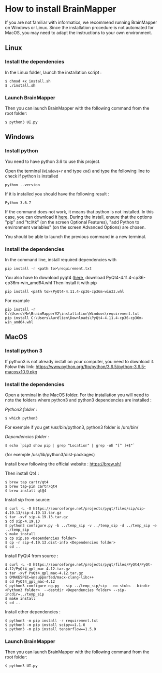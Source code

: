# How to install BrainMapper
If you are not familiar with informatics, we recommend running BrainMapper on Windows or Linux. Since the installation procedure is not automated for MacOS, you may need to adapt the instructions to your own environment.

## Linux
### Install the dependencies
In the Linux folder, launch the installation script :
```shell
$ chmod +x install.sh
$ ./install.sh
```

### Launch BrainMapper
Then you can launch BrainMapper with the following command from the root folder:

```shell
$ python3 UI.py
```

## Windows

### Install python

You need to have python 3.6 to use this project.

Open the terminal (`Windows+r` and type `cmd`) and type the following line to
check if python is installed

```
python --version
``` 

If it is installed you should have the following result :

```
Python 3.6.7
```

If the command does not work, it means that python is not installed.
In this case, you can download it [here](https://www.python.org/downloads/release/python-367/).
During the install, ensure that the options "pip" and "tcl/tk" (on the screen Optional Features),
"add Python to environment variables" (on the screen Advanced Options) are chosen.

You should be able to launch the previous command in a new terminal.

### Install the dependencies

In the command line, install required dependencies with
```
pip install -r <path to>\requirement.txt
```

You also have to download pyqt4 ([here](https://www.lfd.uci.edu/~gohlke/pythonlibs/#pyqt4), download PyQt4-4.11.4-cp36-cp36m-win_amd64.whl
Then install it with pip

```
pip install <path to>\PyQt4‑4.11.4‑cp36‑cp36m‑win32.whl
```

For example 
```
pip install -r C:\Users\Me\BrainMapperV2\installation\Windows\requirement.txt
pip install C:\Users\Aurélien\Downloads\PyQt4-4.11.4-cp36-cp36m-win_amd64.whl
```

## MacOS
### Install python 3
If python3 is not already install on your computer, you need to download it. Folow this link:
https://www.python.org/ftp/python/3.6.5/python-3.6.5-macosx10.9.pkg

### Install the dependencies
Open a terminal in the MacOS folder.
For the installation you will need to note the folders where python3 and python3 dependencies are installed :

_Python3 folder_ :
```shell
$ which python3
```
For exemple if you get /usr/bin/python3, python3 folder is /urs/bin/

_Dependencies folder :_
```shell
$ echo `pip3 show pip | grep "Location" | grep -oE "[^ ]+$"`
```
(for exemple /usr/lib/python3/dist-packages)

Install brew following the official website : https://brew.sh/

Then install Qt4 :

```shell
$ brew tap cartr/qt4
$ brew tap-pin cartr/qt4
$ brew install qt@4
```
Install sip from source:

```shell
$ curl -L -O https://sourceforge.net/projects/pyqt/files/sip/sip-4.19.13/sip-4.19.13.tar.gz
$ tar -xvf sip-4.19.13.tar.gz
$ cd sip-4.19.13
$ python3 configure.py -b ../temp_sip -v ../temp_sip -d ../temp_sip -e ../temp_sip
$ make install
$ cp sip.so <Dependencies folder>
$ cp -r sip-4.19.13.dist-info <Dependencies folder>
$ cd ..
```

Install PyQt4 from source :

```shell
$ curl -L -O https://sourceforge.net/projects/pyqt/files/PyQt4/PyQt-4.12/PyQt4_gpl_mac-4.12.tar.gz
$ tar -xvf PyQt4_gpl_mac-4.12.tar.gz
$ QMAKESPEC=unsupported/macx-clang-libc++
$ cd PyQt4_gpl_mac-4.12
$ python3 configure-ng.py --sip ../temp_sip/sip --no-stubs --bindir <Python3 folder>  --destdir <Dependencies folder> --sip-incdir=../temp_sip
$ make install
$ cd ..
```
Install other dependencies :

```shell
$ python3 -m pip install -r requirement.txt
$ python3 -m pip install scipy==1.1.0
$ python3 -m pip install tensorflow==1.5.0
```


### Launch BrainMapper
Then you can launch BrainMapper with the following command from the root folder:

```shell
$ python3 UI.py
```
